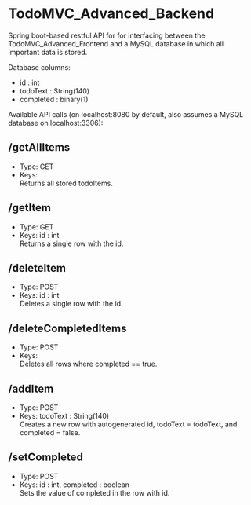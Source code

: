 # TodoMVC_Advanced_Backend
Spring boot-based restful API for for interfacing between the TodoMVC_Advanced_Frontend and a MySQL database in which all important data is stored.

Database columns:  
- id : int  
- todoText : String(140)  
- completed : binary(1) 

Available API calls (on localhost:8080 by default, also assumes a MySQL database on localhost:3306):

## /getAllItems
- Type: GET
- Keys:  
Returns all stored todoItems.

## /getItem
- Type: GET
- Keys: id : int  
Returns a single row with the id.

## /deleteItem
- Type: POST
- Keys: id : int  
Deletes a single row with the id.

## /deleteCompletedItems
- Type: POST
- Keys:  
Deletes all rows where completed == true.

## /addItem
- Type: POST
- Keys: todoText : String(140)  
Creates a new row with autogenerated id, todoText = todoText, and completed = false.

## /setCompleted
- Type: POST
- Keys: id : int, completed : boolean  
Sets the value of completed in the row with id.
